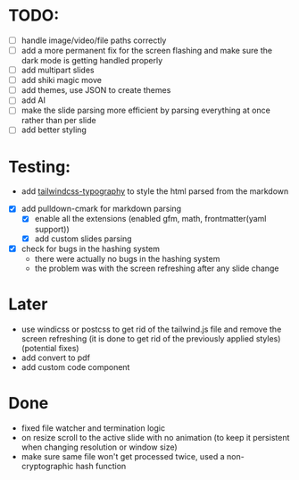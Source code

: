 # TODO:

- [ ] handle image/video/file paths correctly
- [ ] add a more permanent fix for the screen flashing and make sure the dark mode is getting handled properly
- [ ] add multipart slides
- [ ] add shiki magic move
- [ ] add themes, use JSON to create themes
- [ ] add AI
- [ ] make the slide parsing more efficient by parsing everything at once rather than per slide
- [ ] add better styling

# Testing:

- add [tailwindcss-typography](https://github.com/tailwindlabs/tailwindcss-typography) to style the html parsed from the markdown
- [x] add pulldown-cmark for markdown parsing
  - [x] enable all the extensions (enabled gfm, math, frontmatter(yaml support))
  - [x] add custom slides parsing
- [x] check for bugs in the hashing system
  - there were actually no bugs in the hashing system
  - the problem was with the screen refreshing after any slide change

# Later

- use windicss or postcss to get rid of the tailwind.js file and remove the screen refreshing (it is done to get rid of the previously applied styles) (potential fixes)
- add convert to pdf
- add custom code component

# Done

- fixed file watcher and termination logic
- on resize scroll to the active slide with no animation (to keep it persistent when changing resolution or window size)
- make sure same file won't get processed twice, used a non-cryptographic hash function
